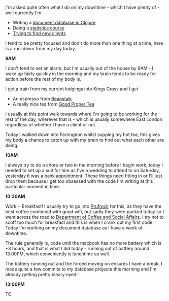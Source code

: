 I'm asked quite often what I do on my downtime - which I have plenty of - well currently I'm

- Writing a [document database in Clojure](http://github.com/robashton/cravendb)
- Doing a [statistics course](https://www.coursera.org/course/stats1)
- [Trying to find new clients](/hire.html)

I tend to be pretty focused and don't do more than one thing at a time, here is a run-down from my day today.

**9AM**

I don't tend to set an alarm, but I'm usually out of the house by 9AM - I wake up fairly quickly in the morning and my brain tends to be ready for action before the rest of my body is.

I get a train from my current lodgings into Kings Cross and I get 

- An espresso from [Beanstalk](http://twitter.com/beanstalklondon)
- A really nice tea from [Good Proper Tea](https://twitter.com/goodpropertea) 

I usually at this point walk towards where I'm going to be working for the rest of the day, wherever that is - which is usually somewhere East London regardless of whether I have a client or not.

Today I walked down into Farringdon whilst supping my hot tea, this gives my body a chance to catch up with my brain to find out what each other are doing.

**10AM**

I always try to do a chore or two in the morning before I begin work, today I needed to set up a suit for hire as I've a wedding to attend to on Saturday, yesterday it was a bank appointment. These things need fitting in or I'll just drop them because I get too obsessed with the code I'm writing at this particular moment in time.

**10:30AM**

Work + Breakfast! I usually try to go into [Prufrock](http://www.prufrockcoffee.com/) for this, as they have the best coffee combined with good wifi, but sadly they were packed today so I went across the road to [Department of Coffee and Social Affairs](http://www.departmentofcoffee.co.uk/). I try not to scoff too much for breakfast and this is when I crank out my first code. Today I'm working on my document database as I have a week of downtime.

The rule generally is, code until the macbook has no more battery which is ~3 hours, and that is what I did today - running out of battery around 13:00PM, which conveniently is lunchtime as well.

The battery running out and the forced moving on ensures I have a break, I made quite a few commits to my database projecte this morning and I'm already getting pretty bleary eyed!

**13:00PM**

TO 
